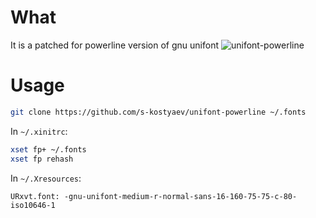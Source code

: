 # What
It is a patched for powerline version of gnu unifont
![unifont-powerline](https://cloud.githubusercontent.com/assets/8576745/9835984/7432bab2-5a1e-11e5-9d03-2b8406a330ba.png)

# Usage

```bash
git clone https://github.com/s-kostyaev/unifont-powerline ~/.fonts
```

In `~/.xinitrc`:

```bash
xset fp+ ~/.fonts
xset fp rehash
```

In `~/.Xresources`:

```
URxvt.font: -gnu-unifont-medium-r-normal-sans-16-160-75-75-c-80-iso10646-1
```
